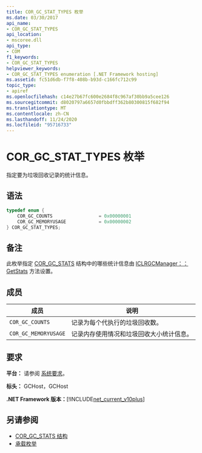 ```yaml
---
title: COR_GC_STAT_TYPES 枚举
ms.date: 03/30/2017
api_name:
- COR_GC_STAT_TYPES
api_location:
- mscoree.dll
api_type:
- COM
f1_keywords:
- COR_GC_STAT_TYPES
helpviewer_keywords:
- COR_GC_STAT_TYPES enumeration [.NET Framework hosting]
ms.assetid: fc51d6db-f7f8-408b-b93d-c166fc712c99
topic_type:
- apiref
ms.openlocfilehash: c14e27b67fc600e2684f8c967af30bb9a5cee126
ms.sourcegitcommit: d8020797a6657d0fbbdff362b80300815f682f94
ms.translationtype: MT
ms.contentlocale: zh-CN
ms.lasthandoff: 11/24/2020
ms.locfileid: "95716733"
---
```

# <a name="cor_gc_stat_types-enumeration"></a>COR_GC_STAT_TYPES 枚举

指定要为垃圾回收记录的统计信息。  
  
## <a name="syntax"></a>语法  
  
```cpp  
typedef enum {  
    COR_GC_COUNTS                 = 0x00000001  
    COR_GC_MEMORYUSAGE            = 0x00000002  
} COR_GC_STAT_TYPES;  
```  
  
## <a name="remarks"></a>备注  

 此枚举指定 [COR_GC_STATS](cor-gc-stats-structure.md) 结构中的哪些统计信息由 [ICLRGCManager：： GetStats](iclrgcmanager-getstats-method.md) 方法设置。  
  
## <a name="members"></a>成员  
  
|成员|说明|  
|------------|-----------------|  
|`COR_GC_COUNTS`|记录为每个代执行的垃圾回收数。|  
|`COR_GC_MEMORYUSAGE`|记录内存使用情况和垃圾回收大小统计信息。|  
  
## <a name="requirements"></a>要求  

 **平台：** 请参阅 [系统要求](../../get-started/system-requirements.md)。  
  
 **标头：** GCHost，GCHost  
  
 **.NET Framework 版本：**[!INCLUDE[net_current_v10plus](../../../../includes/net-current-v10plus-md.md)]  
  
## <a name="see-also"></a>另请参阅

- [COR_GC_STATS 结构](cor-gc-stats-structure.md)
- [承载枚举](hosting-enumerations.md)

